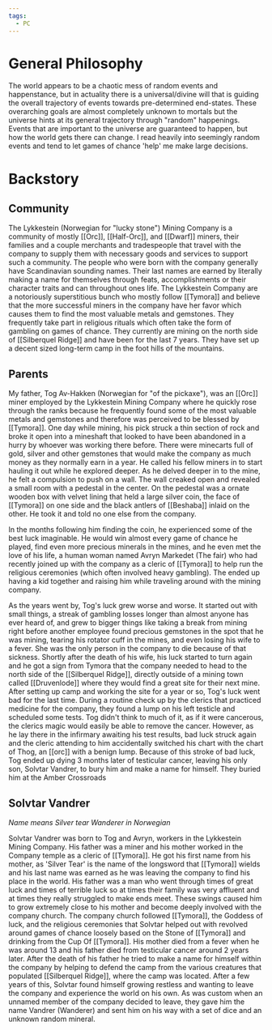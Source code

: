 ```yaml
---
tags:
  - PC
---
```


# General Philosophy

The world appears to be a chaotic mess of random events and happenstance, but in actuality there is a universal/divine will that is guiding the overall trajectory of events towards pre-determined end-states. These overarching goals are almost completely unknown to mortals but the universe hints at its general trajectory through "random" happenings. Events that are important to the universe are guaranteed to happen, but how the world gets there can change. I read heavily into seemingly random events and tend to let games of chance 'help' me make large decisions.

# Backstory

## Community

The Lykkestein (Norwegian for "lucky stone") Mining Company is a community of mostly [[Orc]], [[Half-Orc]], and [[Dwarf]] miners, their families and a couple merchants and tradespeople that travel with the company to supply them with necessary goods and services to support such a community. The people who were born with the company generally have Scandinavian sounding names. Their last names are earned by literally making a name for themselves through feats, accomplishments or their character traits and can throughout ones life. The Lykkestein Company are a notoriously superstitious bunch who mostly follow [[Tymora]] and believe that the more successful miners in the company have her favor which causes them to find the most valuable metals and gemstones. They frequently take part in religious rituals which often take the form of gambling on games of chance. They currently are mining on the north side of [[Silberquel Ridge]] and have been for the last 7 years. They have set up a decent sized long-term camp in the foot hills of the mountains.
## Parents 

My father, Tog Av-Hakken (Norwegian for "of the pickaxe"), was an [[Orc]] miner employed by the Lykkestein Mining Company where he quickly rose through the ranks because he frequently found some of the most valuable metals and gemstones and therefore was perceived to be blessed by [[Tymora]]. One day while mining, his pick struck a thin section of rock and broke it open into a mineshaft that looked to have been abandoned in a hurry by whoever was working there before. There were minecarts full of gold, silver and other gemstones that would make the company as much money as they normally earn in a year. He called his fellow miners in to start hauling it out while he explored deeper. As he delved deeper in to the mine, he felt a compulsion to push on a wall. The wall creaked open and revealed a small room with a pedestal in the center. On the pedestal was a ornate wooden box with velvet lining that held a large silver coin, the face of [[Tymora]] on one side and the black antlers of [[Beshaba]] inlaid on the other. He took it and told no one else from the company. 

In the months following him finding the coin, he experienced some of the best luck imaginable. He would win almost every game of chance he played, find even more precious minerals in the mines, and he even met the love of his life, a human woman named Avryn Markedet (The fair) who had recently joined up with the company as a cleric of [[Tymora]] to help run the religious ceremonies (which often involved heavy gambling). The ended up having a kid together and raising him while traveling around with the mining company. 

As the years went by, Tog's luck grew worse and worse. It started out with small things, a streak of gambling losses longer than almost anyone has ever heard of, and grew to bigger things like taking a break from mining right before another employee found precious gemstones in the spot that he was mining, tearing his rotator cuff in the mines, and even losing his wife to a fever. She was the only person in the company to die because of that sickness. Shortly after the death of his wife, his luck started to turn again and he got a sign from Tymora that the company needed to head to the north side of the [[Silberquel Ridge]], directly outside of a mining town called [[Druvenlode]] where they would find a great site for their next mine. After setting up camp and working the site for a year or so, Tog's luck went bad for the last time. During a routine check up by the clerics that practiced medicine for the company, they found a lump on his left testicle and scheduled some tests. Tog didn't think to much of it, as if it were cancerous, the clerics magic would easily be able to remove the cancer. However, as he lay there in the infirmary awaiting his test results, bad luck struck again and the cleric attending to him accidentally switched his chart with the chart of Thog, an [[orc]] with a benign lump. Because of this stroke of bad luck, Tog ended up dying 3 months later of testicular cancer, leaving his only son, Solvtar Vandrer, to bury him and make a name for himself. They buried him at the Amber Crossroads

## Solvtar Vandrer

*Name means Silver tear Wanderer in Norwegian*

Solvtar Vandrer was born to Tog and Avryn, workers in the Lykkestein Mining Company. His father was a miner and his mother worked in the Company temple as a cleric of [[Tymora]]. He got his first name from his mother, as 'Silver Tear' is the name of the longsword that [[Tymora]] wields and his last name was earned as he was leaving the company to find his place in the world. His father was a man who went through times of great luck and times of terrible luck so at times their family was very affluent and at times they really struggled to make ends meet. These swings caused him to grow extremely close to his mother and become deeply involved with the company church. The company church followed [[Tymora]], the Goddess of luck, and the religious ceremonies that Solvtar helped out with revolved around games of chance loosely based on the Stone of [[Tymora]] and drinking from the Cup Of [[Tymora]]. His mother died from a fever when he was around 13 and his father died from testicular cancer around 2 years later. After the death of his father he tried to make a name for himself within the company by helping to defend the camp from the various creatures that populated [[Silberquel Ridge]], where the camp was located. After a few years of this, Solvtar found himself growing restless and wanting to leave the company and experience the world on his own. As was custom when an unnamed member of the company decided to leave, they gave him the name Vandrer (Wanderer) and sent him on his way with a set of dice and an unknown random mineral. 